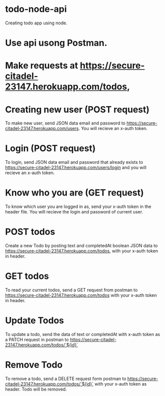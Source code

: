 # todo-node-api
 Creating todo app using node.

# Use api usong Postman.


# Make requests at https://secure-citadel-23147.herokuapp.com/todos,

# Creating new user (POST request)
To make new user, send JSON data email and password to 
https://secure-citadel-23147.herokuapp.com/users. You will recieve an x-auth token.



# Login (POST request)
To login, send JSON data email and password that already exists to https://secure-citadel-23147.herokuapp.com/users/login and you will recieve an x-auth token.

# Know who you are (GET request)
To know which user you are logged in as, send your x-auth token in the header file.
You will recieve the login and password of current user.

# POST todos

Create a new Todo by posting text and completedAt boolean JSON data to https://secure-citadel-23147.herokuapp.com/todos, with your x-auth token in header.

# GET todos

To read your current todos, send a GET request from postman to https://secure-citadel-23147.herokuapp.com/todos with your x-auth token in header. 

# Update Todos

To update a todo, send the data of text or completedAt with x-auth token as a PATCH request in postman to https://secure-citadel-23147.herokuapp.com/todos/`${id}`

# Remove Todo

To remove a todo, send a DELETE request form postman to https://secure-citadel-23147.herokuapp.com/todos/`${id}` with your x-auth token as header. Todo will be removed.

